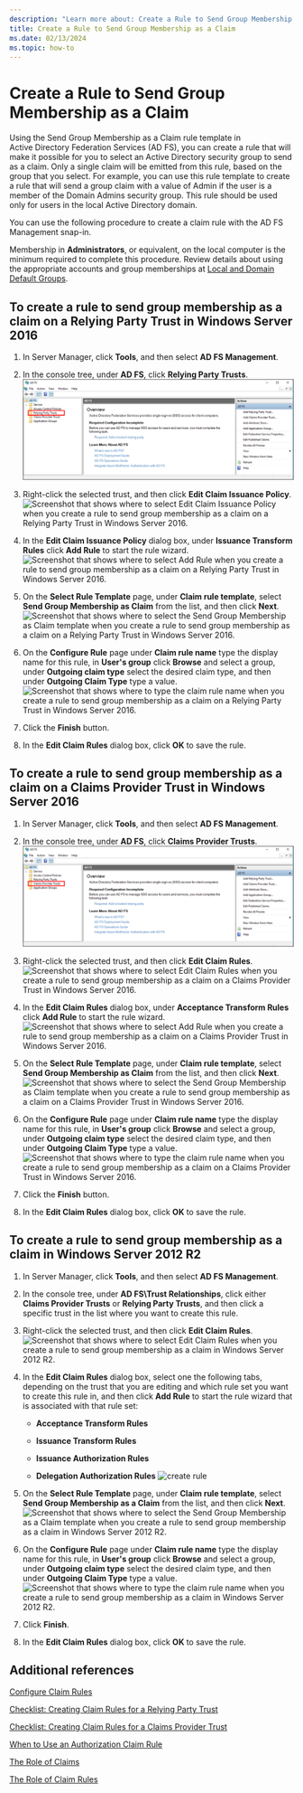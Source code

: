 ```yaml
---
description: "Learn more about: Create a Rule to Send Group Membership as a Claim"
title: Create a Rule to Send Group Membership as a Claim
ms.date: 02/13/2024
ms.topic: how-to
---
```

# Create a Rule to Send Group Membership as a Claim

Using the Send Group Membership as a Claim rule template in Active Directory Federation Services \(AD FS\), you can create a rule that will make it possible for you to select an Active Directory security group to send as a claim. Only a single claim will be emitted from this rule, based on the group that you select. For example, you can use this rule template to create a rule that will send a group claim with a value of Admin if the user is a member of the Domain Admins security group. This rule should be used only for users in the local Active Directory domain.

You can use the following procedure to create a claim rule with the AD FS Management snap\-in.

Membership in **Administrators**, or equivalent, on the local computer is the minimum required to complete this procedure.  Review details about using the appropriate accounts and group memberships at [Local and Domain Default Groups](/previous-versions/orphan-topics/ws.10/dd728026(v=ws.10)).

## To create a rule to send group membership as a claim on a Relying Party Trust in Windows Server 2016

1.  In Server Manager, click **Tools**, and then select **AD FS Management**.

2.  In the console tree, under **AD FS**, click **Relying Party Trusts**.
![Screenshot that shows where to select Relying Party Trusts when you create a rule to send group membership as a claim on a Relying Party Trust in Windows Server 2016.](media/Create-a-Rule-to-Pass-Through-or-Filter-an-Incoming-Claim/claimrule9.PNG)

3.  Right\-click the selected trust, and then click **Edit Claim Issuance Policy**.
![Screenshot that shows where to select Edit Claim Issuance Policy when you create a rule to send group membership as a claim on a Relying Party Trust in Windows Server 2016.](media/Create-a-Rule-to-Pass-Through-or-Filter-an-Incoming-Claim/claimrule10.PNG)

4.  In the **Edit Claim Issuance Policy** dialog box, under **Issuance Transform Rules** click **Add Rule** to start the rule wizard.
![Screenshot that shows where to select Add Rule when you create a rule to send group membership as a claim on a Relying Party Trust in Windows Server 2016.](media/Create-a-Rule-to-Pass-Through-or-Filter-an-Incoming-Claim/claimrule11.PNG)

5.  On the **Select Rule Template** page, under **Claim rule template**, select **Send Group Membership as Claim** from the list, and then click **Next**.
![Screenshot that shows where to select the Send Group Membership as Claim template when you create a rule to send group membership as a claim on a Relying Party Trust in Windows Server 2016.](media/Create-a-Rule-to-Send-Group-Membership-as-a-Claim/group3.PNG)

6.   On the **Configure Rule** page under **Claim rule name** type the display name for this rule, in **User's group** click **Browse** and select a group, under **Outgoing claim type** select the desired claim type, and then under **Outgoing Claim Type** type a value.
![Screenshot that shows where to type the claim rule name when you create a rule to send group membership as a claim on a Relying Party Trust in Windows Server 2016.](media/Create-a-Rule-to-Send-Group-Membership-as-a-Claim/group4.PNG)

7.  Click the **Finish** button.

8.  In the **Edit Claim Rules** dialog box, click **OK** to save the rule.

## To create a rule to send group membership as a claim on a Claims Provider Trust in Windows Server 2016

1.  In Server Manager, click **Tools**, and then select **AD FS Management**.

2.  In the console tree, under **AD FS**, click **Claims Provider Trusts**.
![Screenshot that shows where to select Claims Provider Trusts when you create a rule to send group membership as a claim on a Claims Provider Trust in Windows Server 2016.](media/Create-a-Rule-to-Pass-Through-or-Filter-an-Incoming-Claim/claimrule1.PNG)

3.  Right\-click the selected trust, and then click **Edit Claim Rules**.
![Screenshot that shows where to select Edit Claim Rules when you create a rule to send group membership as a claim on a Claims Provider Trust in Windows Server 2016.](media/Create-a-Rule-to-Pass-Through-or-Filter-an-Incoming-Claim/claimrule2.PNG)

4.  In the **Edit Claim Rules** dialog box, under **Acceptance Transform Rules** click **Add Rule** to start the rule wizard.
![Screenshot that shows where to select Add Rule when you create a rule to send group membership as a claim on a Claims Provider Trust in Windows Server 2016.](media/Create-a-Rule-to-Pass-Through-or-Filter-an-Incoming-Claim/claimrule3.PNG)

5.  On the **Select Rule Template** page, under **Claim rule template**, select **Send Group Membership as Claim** from the list, and then click **Next**.
![Screenshot that shows where to select the Send Group Membership as Claim template when you create a rule to send group membership as a claim on a Claims Provider Trust in Windows Server 2016.](media/Create-a-Rule-to-Send-Group-Membership-as-a-Claim/group3.PNG)

6.   On the **Configure Rule** page under **Claim rule name** type the display name for this rule, in **User's group** click **Browse** and select a group, under **Outgoing claim type** select the desired claim type, and then under **Outgoing Claim Type** type a value.
![Screenshot that shows where to type the claim rule name when you create a rule to send group membership as a claim on a Claims Provider Trust in Windows Server 2016.](media/Create-a-Rule-to-Send-Group-Membership-as-a-Claim/group4.PNG)

7.  Click the **Finish** button.

8.  In the **Edit Claim Rules** dialog box, click **OK** to save the rule.





## To create a rule to send group membership as a claim in Windows Server 2012 R2

1.  In Server Manager, click **Tools**, and then select **AD FS Management**.

2.  In the console tree, under **AD FS\\Trust Relationships**, click either **Claims Provider Trusts** or **Relying Party Trusts**, and then click a specific trust in the list where you want to create this rule.

3.  Right\-click the selected trust, and then click **Edit Claim Rules**.
![Screenshot that shows where to select Edit Claim Rules when you create a rule to send group membership as a claim in Windows Server 2012 R2.](media/Create-a-Rule-to-Pass-Through-or-Filter-an-Incoming-Claim/claimrule6.PNG)

4.  In the **Edit Claim Rules** dialog box, select one the following tabs, depending on the trust that you are editing and which rule set you want to create this rule in, and then click **Add Rule** to start the rule wizard that is associated with that rule set:

    -   **Acceptance Transform Rules**

    -   **Issuance Transform Rules**

    -   **Issuance Authorization Rules**

    -   **Delegation Authorization Rules**
![create rule](media/Create-a-Rule-to-Permit-All-Users/permitall5.PNG)

5.  On the **Select Rule Template** page, under **Claim rule template**, select **Send Group Membership as a Claim** from the list, and then click **Next**.
![Screenshot that shows where to select the Send Group Membership as a Claim template when you create a rule to send group membership as a claim in Windows Server 2012 R2.](media/Create-a-Rule-to-Send-Group-Membership-as-a-Claim/group1.PNG)

6.  On the **Configure Rule** page under **Claim rule name** type the display name for this rule, in **User's group** click **Browse** and select a group, under **Outgoing claim type** select the desired claim type, and then under **Outgoing Claim Type** type a value.
![Screenshot that shows where to type the claim rule name when you create a rule to send group membership as a claim in Windows Server 2012 R2.](media/Create-a-Rule-to-Send-Group-Membership-as-a-Claim/group2.PNG)

7.  Click **Finish**.

8.  In the **Edit Claim Rules** dialog box, click **OK** to save the rule.



## Additional references
[Configure Claim Rules](Configure-Claim-Rules.md)

[Checklist: Creating Claim Rules for a Relying Party Trust](/previous-versions/windows/it-pro/windows-server-2012-R2-and-2012/ee913578(v=ws.11))

[Checklist: Creating Claim Rules for a Claims Provider Trust](/previous-versions/windows/it-pro/windows-server-2012-R2-and-2012/ee913564(v=ws.11))

[When to Use an Authorization Claim Rule](../../ad-fs/technical-reference/When-to-Use-an-Authorization-Claim-Rule.md)

[The Role of Claims](../../ad-fs/technical-reference/The-Role-of-Claims.md)

[The Role of Claim Rules](../../ad-fs/technical-reference/The-Role-of-Claim-Rules.md)

